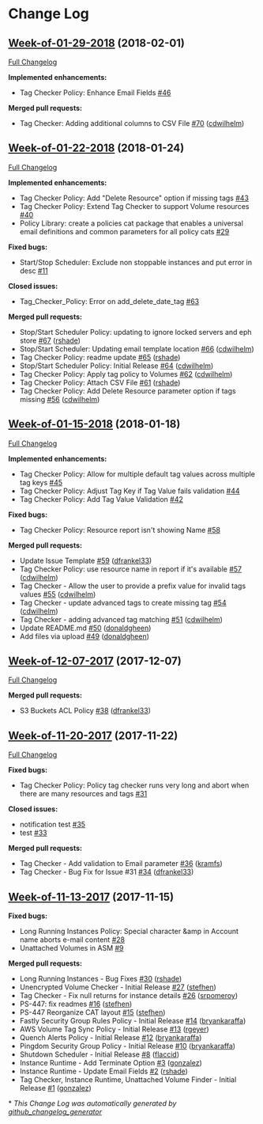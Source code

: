 # Change Log

## [Week-of-01-29-2018](https://github.com/rightscale/policies/tree/Week-of-01-29-2018) (2018-02-01)
[Full Changelog](https://github.com/rightscale/policies/compare/Week-of-01-22-2018...Week-of-01-29-2018)

**Implemented enhancements:**

- Tag Checker Policy: Enhance Email Fields [\#46](https://github.com/rightscale/policies/issues/46)

**Merged pull requests:**

- Tag Checker: Adding additional columns to CSV File [\#70](https://github.com/rightscale/policies/pull/70) ([cdwilhelm](https://github.com/cdwilhelm))

## [Week-of-01-22-2018](https://github.com/rightscale/policies/tree/Week-of-01-22-2018) (2018-01-24)
[Full Changelog](https://github.com/rightscale/policies/compare/Week-of-01-15-2018...Week-of-01-22-2018)

**Implemented enhancements:**

- Tag Checker Policy: Add "Delete Resource" option if missing tags [\#43](https://github.com/rightscale/policies/issues/43)
- Tag Checker Policy: Extend Tag Checker to support Volume resources [\#40](https://github.com/rightscale/policies/issues/40)
- Policy Library: create a policies cat package that enables a universal email definitions and common parameters  for all policy cats [\#29](https://github.com/rightscale/policies/issues/29)

**Fixed bugs:**

- Start/Stop Scheduler: Exclude non stoppable instances and put error in desc [\#11](https://github.com/rightscale/policies/issues/11)

**Closed issues:**

- Tag\_Checker\_Policy: Error on add\_delete\_date\_tag [\#63](https://github.com/rightscale/policies/issues/63)

**Merged pull requests:**

- Stop/Start Scheduler Policy: updating to ignore locked servers and eph store [\#67](https://github.com/rightscale/policies/pull/67) ([rshade](https://github.com/rshade))
- Stop/Start Scheduler: Updating email template location [\#66](https://github.com/rightscale/policies/pull/66) ([cdwilhelm](https://github.com/cdwilhelm))
- Tag Checker Policy: readme update [\#65](https://github.com/rightscale/policies/pull/65) ([rshade](https://github.com/rshade))
- Stop/Start Scheduler Policy: Initial Release [\#64](https://github.com/rightscale/policies/pull/64) ([cdwilhelm](https://github.com/cdwilhelm))
- Tag Checker Policy: Apply tag policy to Volumes [\#62](https://github.com/rightscale/policies/pull/62) ([cdwilhelm](https://github.com/cdwilhelm))
- Tag Checker Policy: Attach CSV File [\#61](https://github.com/rightscale/policies/pull/61) ([rshade](https://github.com/rshade))
- Tag Checker Policy: Add Delete Resource parameter option if tags missing [\#56](https://github.com/rightscale/policies/pull/56) ([cdwilhelm](https://github.com/cdwilhelm))

## [Week-of-01-15-2018](https://github.com/rightscale/policies/tree/Week-of-01-15-2018) (2018-01-18)
[Full Changelog](https://github.com/rightscale/policies/compare/Week-of-12-07-2017...Week-of-01-15-2018)

**Implemented enhancements:**

- Tag Checker Policy: Allow for multiple default tag values across multiple tag keys [\#45](https://github.com/rightscale/policies/issues/45)
- Tag Checker Policy: Adjust Tag Key if Tag Value fails validation [\#44](https://github.com/rightscale/policies/issues/44)
- Tag Checker Policy: Add Tag Value Validation [\#42](https://github.com/rightscale/policies/issues/42)

**Fixed bugs:**

- Tag Checker Policy: Resource report isn't showing Name [\#58](https://github.com/rightscale/policies/issues/58)

**Merged pull requests:**

- Update Issue Template [\#59](https://github.com/rightscale/policies/pull/59) ([dfrankel33](https://github.com/dfrankel33))
- Tag Checker Policy: use resource name in report if it's available [\#57](https://github.com/rightscale/policies/pull/57) ([cdwilhelm](https://github.com/cdwilhelm))
- Tag Checker - Allow the user to provide a prefix value for invalid tags values [\#55](https://github.com/rightscale/policies/pull/55) ([cdwilhelm](https://github.com/cdwilhelm))
- Tag Checker - update advanced tags to create missing tag [\#54](https://github.com/rightscale/policies/pull/54) ([cdwilhelm](https://github.com/cdwilhelm))
- Tag Checker - adding advanced tag matching [\#51](https://github.com/rightscale/policies/pull/51) ([cdwilhelm](https://github.com/cdwilhelm))
- Update README.md [\#50](https://github.com/rightscale/policies/pull/50) ([donaldgheen](https://github.com/donaldgheen))
- Add files via upload [\#49](https://github.com/rightscale/policies/pull/49) ([donaldgheen](https://github.com/donaldgheen))

## [Week-of-12-07-2017](https://github.com/rightscale/policies/tree/Week-of-12-07-2017) (2017-12-07)
[Full Changelog](https://github.com/rightscale/policies/compare/Week-of-11-20-2017...Week-of-12-07-2017)

**Merged pull requests:**

- S3 Buckets ACL Policy [\#38](https://github.com/rightscale/policies/pull/38) ([dfrankel33](https://github.com/dfrankel33))

## [Week-of-11-20-2017](https://github.com/rightscale/policies/tree/Week-of-11-20-2017) (2017-11-22)
[Full Changelog](https://github.com/rightscale/policies/compare/Week-of-11-13-2017...Week-of-11-20-2017)

**Fixed bugs:**

- Tag Checker Policy: Policy tag checker runs very long and abort when there are many resources and tags [\#31](https://github.com/rightscale/policies/issues/31)

**Closed issues:**

- notification test [\#35](https://github.com/rightscale/policies/issues/35)
- test [\#33](https://github.com/rightscale/policies/issues/33)

**Merged pull requests:**

- Tag Checker - Add validation to Email parameter  [\#36](https://github.com/rightscale/policies/pull/36) ([kramfs](https://github.com/kramfs))
- Tag Checker - Bug Fix for Issue \#31  [\#34](https://github.com/rightscale/policies/pull/34) ([dfrankel33](https://github.com/dfrankel33))

## [Week-of-11-13-2017](https://github.com/rightscale/policies/tree/Week-of-11-13-2017) (2017-11-15)
**Fixed bugs:**

- Long Running Instances Policy: Special character &amp in Account name aborts e-mail content [\#28](https://github.com/rightscale/policies/issues/28)
- Unattached Volumes in ASM [\#9](https://github.com/rightscale/policies/issues/9)

**Merged pull requests:**

- Long Running Instances - Bug Fixes [\#30](https://github.com/rightscale/policies/pull/30) ([rshade](https://github.com/rshade))
- Unencrypted Volume Checker - Initial Release [\#27](https://github.com/rightscale/policies/pull/27) ([stefhen](https://github.com/stefhen))
- Tag Checker - Fix null returns for instance details [\#26](https://github.com/rightscale/policies/pull/26) ([srpomeroy](https://github.com/srpomeroy))
- PS-447: fix readmes [\#16](https://github.com/rightscale/policies/pull/16) ([stefhen](https://github.com/stefhen))
- PS-447 Reorganize CAT layout [\#15](https://github.com/rightscale/policies/pull/15) ([stefhen](https://github.com/stefhen))
- Fastly Security Group Rules Policy - Initial Release [\#14](https://github.com/rightscale/policies/pull/14) ([bryankaraffa](https://github.com/bryankaraffa))
- AWS Volume Tag Sync Policy - Initial Release [\#13](https://github.com/rightscale/policies/pull/13) ([rgeyer](https://github.com/rgeyer))
- Quench Alerts Policy - Initial Release [\#12](https://github.com/rightscale/policies/pull/12) ([bryankaraffa](https://github.com/bryankaraffa))
- Pingdom Security Group Policy - Initial Release [\#10](https://github.com/rightscale/policies/pull/10) ([bryankaraffa](https://github.com/bryankaraffa))
- Shutdown Scheduler - Initial Release [\#8](https://github.com/rightscale/policies/pull/8) ([flaccid](https://github.com/flaccid))
- Instance Runtime - Add Terminate Option [\#3](https://github.com/rightscale/policies/pull/3) ([gonzalez](https://github.com/gonzalez))
- Instance Runtime - Update Email Fields [\#2](https://github.com/rightscale/policies/pull/2) ([rshade](https://github.com/rshade))
- Tag Checker, Instance Runtime, Unattached Volume Finder - Initial Release [\#1](https://github.com/rightscale/policies/pull/1) ([gonzalez](https://github.com/gonzalez))



\* *This Change Log was automatically generated by [github_changelog_generator](https://github.com/skywinder/Github-Changelog-Generator)*